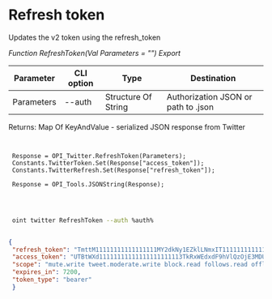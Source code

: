 ﻿---
sidebar_position: 3
---

# Refresh token
 Updates the v2 token using the refresh_token


*Function RefreshToken(Val Parameters = "") Export*

 | Parameter | CLI option | Type | Destination |
 |-|-|-|-|
 | Parameters | --auth | Structure Of String | Authorization JSON or path to .json |

 
 Returns: Map Of KeyAndValue - serialized JSON response from Twitter

```bsl title="Code example"
	
 
 Response = OPI_Twitter.RefreshToken(Parameters);
 Constants.TwitterToken.Set(Response["access_token"]);
 Constants.TwitterRefresh.Set(Response["refresh_token"]);
 
 Response = OPI_Tools.JSONString(Response);
 
	
```

```sh title="CLI command example"
 
 oint twitter RefreshToken --auth %auth%


```


```json title="Result"

{
 "refresh_token": "TmttM11111111111111111MY2dkNy1EZklLNmxIT1111111111111111xNTg2ODI6MTowOnJ0OjE",
 "access_token": "UTBtWXd11111111111111111111113TkRxWEdxdF9hVlQzOjE3MDUwNTMxNTg2ODE6MTowOmF0OjE",
 "scope": "mute.write tweet.moderate.write block.read follows.read offline.access list.write bookmark.read list.read tweet.write space.read block.write like.write like.read users.read tweet.read bookmark.write mute.read follows.write",
 "expires_in": 7200,
 "token_type": "bearer"
 }

```
